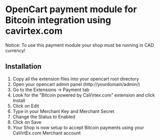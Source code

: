 OpenCart payment module for Bitcoin integration using cavirtex.com
==================================================================

Notice: To use this payment module your shop must be running in CAD
currency!

Installation
------------

1. Copy all the extension files into your opencart root directory
2. Open your opencart admin panel (http://yourdomain/admin/)
3. Go to the Extensions -> Payment tab
4. Look for the "Bitcoin powered by CaVirtex.com" extension and click Install
5. Click on Edit
6. Type in your Merchant Key and Merchant Secret
7. Change the Status to Enabled
8. Click on Save
9. Your Shop is now setup to accept Bitcoin payments using your CaVirtEx.com Merchant account
